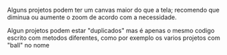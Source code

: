 Alguns projetos podem ter um canvas maior do que a tela; recomendo que diminua ou aumente o zoom de acordo com a necessidade.

Algun projetos podem estar "duplicados" mas é apenas o mesmo codigo escrito com metodos diferentes, como por exemplo os varios projetos com "ball" no nome
